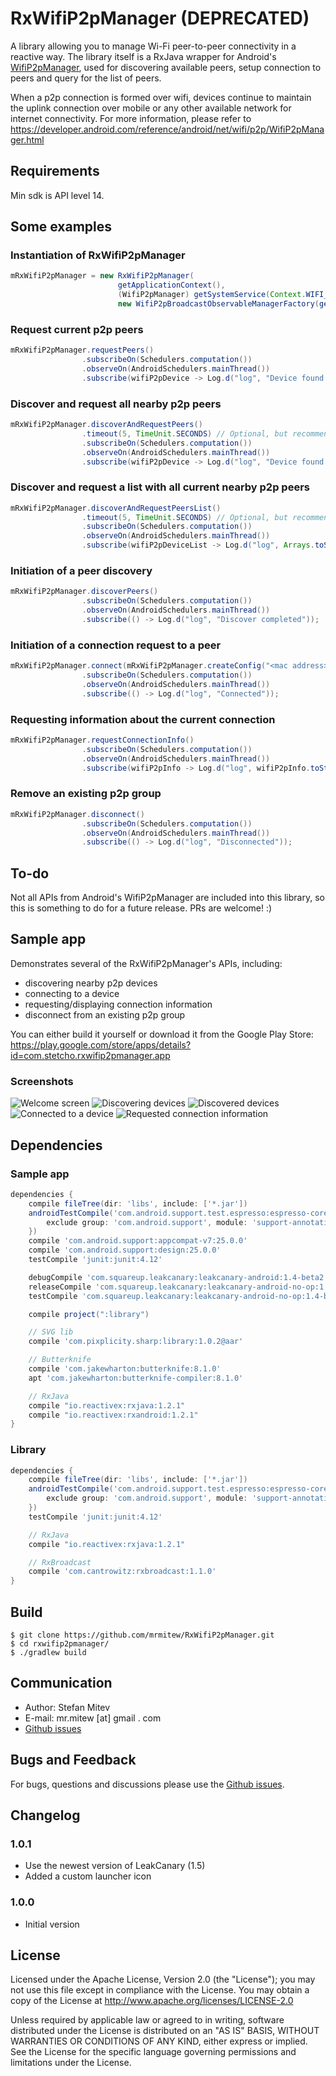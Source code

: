 RxWifiP2pManager (DEPRECATED)
===========================

A library allowing you to manage Wi-Fi peer-to-peer connectivity in a reactive way. The library itself is a RxJava wrapper for Android's [WifiP2pManager](https://developer.android.com/reference/android/net/wifi/p2p/WifiP2pManager.html), used for discovering available peers, setup connection to peers and query for the list of peers. 

When a p2p connection is formed over wifi, devices continue to maintain the uplink connection over mobile or any other available network for internet connectivity. For more information, please refer to https://developer.android.com/reference/android/net/wifi/p2p/WifiP2pManager.html 

## Requirements
Min sdk is API level 14.

## Some examples
### Instantiation of RxWifiP2pManager
```java
mRxWifiP2pManager = new RxWifiP2pManager(
                        getApplicationContext(),
                        (WifiP2pManager) getSystemService(Context.WIFI_P2P_SERVICE),
                        new WifiP2pBroadcastObservableManagerFactory(getApplicationContext()));
```
### Request current p2p peers
```java
mRxWifiP2pManager.requestPeers()
                .subscribeOn(Schedulers.computation())
                .observeOn(AndroidSchedulers.mainThread())
                .subscribe(wifiP2pDevice -> Log.d("log", "Device found: " + wifiP2pDevice.deviceName));
```
### Discover and request all nearby p2p peers
```java
mRxWifiP2pManager.discoverAndRequestPeers()
                .timeout(5, TimeUnit.SECONDS) // Optional, but recommended
                .subscribeOn(Schedulers.computation())
                .observeOn(AndroidSchedulers.mainThread())
                .subscribe(wifiP2pDevice -> Log.d("log", "Device found: " + wifiP2pDevice.deviceName));
```
### Discover and request a list with all current nearby p2p peers
```java
mRxWifiP2pManager.discoverAndRequestPeersList()
                .timeout(5, TimeUnit.SECONDS) // Optional, but recommended
                .subscribeOn(Schedulers.computation())
                .observeOn(AndroidSchedulers.mainThread())
                .subscribe(wifiP2pDeviceList -> Log.d("log", Arrays.toString(wifiP2pDeviceList.getDeviceList().toArray())));
```
### Initiation of a peer discovery
```java
mRxWifiP2pManager.discoverPeers()
                .subscribeOn(Schedulers.computation())
                .observeOn(AndroidSchedulers.mainThread())
                .subscribe(() -> Log.d("log", "Discover completed"));
```

### Initiation of a connection request to a peer
```java
mRxWifiP2pManager.connect(mRxWifiP2pManager.createConfig("<mac address>", WpsInfo.PBC))
                .subscribeOn(Schedulers.computation())
                .observeOn(AndroidSchedulers.mainThread())
                .subscribe(() -> Log.d("log", "Connected"));
```
### Requesting information about the current connection
```java
mRxWifiP2pManager.requestConnectionInfo()
                .subscribeOn(Schedulers.computation())
                .observeOn(AndroidSchedulers.mainThread())
                .subscribe(wifiP2pInfo -> Log.d("log", wifiP2pInfo.toString()));
```
### Remove an existing p2p group
```java
mRxWifiP2pManager.disconnect()
                .subscribeOn(Schedulers.computation())
                .observeOn(AndroidSchedulers.mainThread())
                .subscribe(() -> Log.d("log", "Disconnected"));
```

## To-do
Not all APIs from Android's WifiP2pManager are included into this library, so this is something to do for a future release. PRs are welcome! :)

## Sample app
Demonstrates several of the RxWifiP2pManager's APIs, including:

* discovering nearby p2p devices
* connecting to a device
* requesting/displaying connection information
* disconnect from an existing p2p group

You can either build it yourself or download it from the Google Play Store: https://play.google.com/store/apps/details?id=com.stetcho.rxwifip2pmanager.app

### Screenshots

![Welcome screen](https://github.com/mrmitew/RxWifiP2pManager/blob/master/app/design/welcome.png) ![Discovering devices](https://github.com/mrmitew/RxWifiP2pManager/blob/master/app/design/discovering.png) ![Discovered devices](https://github.com/mrmitew/RxWifiP2pManager/blob/master/app/design/discovered-devices.png)
![Connected to a device](https://github.com/mrmitew/RxWifiP2pManager/blob/master/app/design/connected.png) ![Requested connection information](https://github.com/mrmitew/RxWifiP2pManager/blob/master/app/design/requsted-connection-info.png)
## Dependencies
### Sample app

```groovy
dependencies {
    compile fileTree(dir: 'libs', include: ['*.jar'])
    androidTestCompile('com.android.support.test.espresso:espresso-core:2.2.2', {
        exclude group: 'com.android.support', module: 'support-annotations'
    })
    compile 'com.android.support:appcompat-v7:25.0.0'
    compile 'com.android.support:design:25.0.0'
    testCompile 'junit:junit:4.12'

    debugCompile 'com.squareup.leakcanary:leakcanary-android:1.4-beta2'
    releaseCompile 'com.squareup.leakcanary:leakcanary-android-no-op:1.4-beta2'
    testCompile 'com.squareup.leakcanary:leakcanary-android-no-op:1.4-beta2'

    compile project(":library")

    // SVG lib
    compile 'com.pixplicity.sharp:library:1.0.2@aar'

    // Butterknife
    compile 'com.jakewharton:butterknife:8.1.0'
    apt 'com.jakewharton:butterknife-compiler:8.1.0'

    // RxJava
    compile "io.reactivex:rxjava:1.2.1"
    compile "io.reactivex:rxandroid:1.2.1"
}
```

### Library
```groovy
dependencies {
    compile fileTree(dir: 'libs', include: ['*.jar'])
    androidTestCompile('com.android.support.test.espresso:espresso-core:2.2.2', {
        exclude group: 'com.android.support', module: 'support-annotations'
    })
    testCompile 'junit:junit:4.12'

    // RxJava
    compile "io.reactivex:rxjava:1.2.1"

    // RxBroadcast
    compile 'com.cantrowitz:rxbroadcast:1.1.0'
}
```

## Build
```shell
$ git clone https://github.com/mrmitew/RxWifiP2pManager.git
$ cd rxwifip2pmanager/
$ ./gradlew build
```

## Communication
* Author: Stefan Mitev
* E-mail: mr.mitew [at] gmail . com
* [Github issues](https://github.com/mrmitew/RxWifiP2pManager/issues)

## Bugs and Feedback
For bugs, questions and discussions please use the [Github issues](https://github.com/mrmitew/RxWifiP2pManager/issues).

## Changelog
### 1.0.1
* Use the newest version of LeakCanary (1.5)
* Added a custom launcher icon

### 1.0.0
* Initial version

## License
Licensed under the Apache License, Version 2.0 (the "License"); you may not use this file except in compliance with the License. You may obtain a copy of the License at http://www.apache.org/licenses/LICENSE-2.0

Unless required by applicable law or agreed to in writing, software distributed under the License is distributed on an "AS IS" BASIS, WITHOUT WARRANTIES OR CONDITIONS OF ANY KIND, either express or implied. See the License for the specific language governing permissions and limitations under the License.
